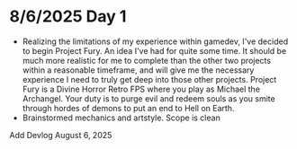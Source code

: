 # 8/6/2025 Day 1

- Realizing the limitations of my experience within gamedev, I've decided to begin Project Fury. An idea I've had for quite some time. It should be much more realistic for me to complete than the other two projects within a reasonable timeframe, and will give me the necessary experience I need to truly get deep into those other projects. Project Fury is a Divine Horror Retro FPS where you play as Michael the Archangel. Your duty is to purge evil and redeem souls as you smite through hordes of demons to put an end to Hell on Earth.
- Brainstormed mechanics and artstyle. Scope is clean

Add Devlog August 6, 2025
